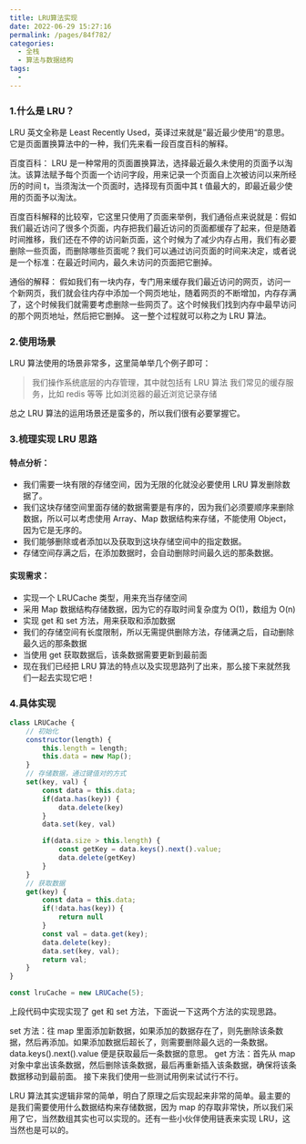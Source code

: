 ```yaml
---
title: LRU算法实现
date: 2022-06-29 15:27:16
permalink: /pages/84f782/
categories:
  - 全栈
  - 算法与数据结构
tags:
  - 
---
```


### 1.什么是 LRU？
LRU 英文全称是 Least Recently Used，英译过来就是”最近最少使用“的意思。 它是页面置换算法中的一种，我们先来看一段百度百科的解释。

百度百科：
LRU 是一种常用的页面置换算法，选择最近最久未使用的页面予以淘汰。该算法赋予每个页面一个访问字段，用来记录一个页面自上次被访问以来所经历的时间 t，当须淘汰一个页面时，选择现有页面中其 t 值最大的，即最近最少使用的页面予以淘汰。

百度百科解释的比较窄，它这里只使用了页面来举例，我们通俗点来说就是：假如我们最近访问了很多个页面，内存把我们最近访问的页面都缓存了起来，但是随着时间推移，我们还在不停的访问新页面，这个时候为了减少内存占用，我们有必要删除一些页面，而删除哪些页面呢？我们可以通过访问页面的时间来决定，或者说是一个标准：在最近时间内，最久未访问的页面把它删掉。

通俗的解释：
假如我们有一块内存，专门用来缓存我们最近访问的网页，访问一个新网页，我们就会往内存中添加一个网页地址，随着网页的不断增加，内存存满了，这个时候我们就需要考虑删除一些网页了。这个时候我们找到内存中最早访问的那个网页地址，然后把它删掉。
这一整个过程就可以称之为 LRU 算法。

### 2.使用场景
LRU 算法使用的场景非常多，这里简单举几个例子即可：

>   我们操作系统底层的内存管理，其中就包括有 LRU 算法
>   我们常见的缓存服务，比如 redis 等等
>   比如浏览器的最近浏览记录存储

总之 LRU 算法的运用场景还是蛮多的，所以我们很有必要掌握它。

### 3.梳理实现 LRU 思路

#### 特点分析：
* 我们需要一块有限的存储空间，因为无限的化就没必要使用 LRU 算发删除数据了。
* 我们这块存储空间里面存储的数据需要是有序的，因为我们必须要顺序来删除数据，所以可以考虑使用 Array、Map 数据结构来存储，不能使用 Object，因为它是无序的。
* 我们能够删除或者添加以及获取到这块存储空间中的指定数据。
* 存储空间存满之后，在添加数据时，会自动删除时间最久远的那条数据。

#### 实现需求：
* 实现一个 LRUCache 类型，用来充当存储空间
* 采用 Map 数据结构存储数据，因为它的存取时间复杂度为 O(1)，数组为 O(n)
* 实现 get 和 set 方法，用来获取和添加数据
* 我们的存储空间有长度限制，所以无需提供删除方法，存储满之后，自动删除最久远的那条数据
* 当使用 get 获取数据后，该条数据需要更新到最前面
* 现在我们已经把 LRU 算法的特点以及实现思路列了出来，那么接下来就然我们一起去实现它吧！

### 4.具体实现
```js
class LRUCache {
    // 初始化
    constructor(length) {
        this.length = length;
        this.data = new Map();
    }
    // 存储数据，通过键值对的方式
    set(key, val) {
        const data = this.data;
        if(data.has(key)) {
            data.delete(key)
        }
        data.set(key, val)

        if(data.size > this.length) {
            const getKey = data.keys().next().value;
            data.delete(getKey)
        }
    }
    // 获取数据
    get(key) {
        const data = this.data;
        if(!data.has(key)) {
            return null
        }
        const val = data.get(key);
        data.delete(key);
        data.set(key, val);
        return val;
    }
}

const lruCache = new LRUCache(5);

```

上段代码中实现实现了 get 和 set 方法，下面说一下这两个方法的实现思路。

set 方法：往 map 里面添加新数据，如果添加的数据存在了，则先删除该条数据，然后再添加。如果添加数据后超长了，则需要删除最久远的一条数据。data.keys().next().value 便是获取最后一条数据的意思。
get 方法：首先从 map 对象中拿出该条数据，然后删除该条数据，最后再重新插入该条数据，确保将该条数据移动到最前面。
接下来我们使用一些测试用例来试试行不行。


LRU 算法其实逻辑非常的简单，明白了原理之后实现起来非常的简单。最主要的是我们需要使用什么数据结构来存储数据，因为 map 的存取非常快，所以我们采用了它，当然数组其实也可以实现的。还有一些小伙伴使用链表来实现 LRU，这当然也是可以的。